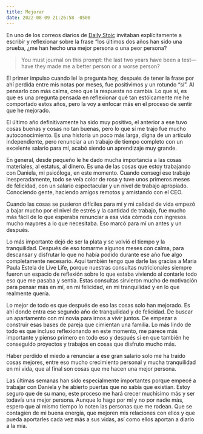```yaml
---
title: Mejorar
date: 2022-08-09 21:26:58 -0500
---
```


En uno de los correos diarios de [Daily Stoic](https://dailystoic.com/are-you-better-or-worse/) invitaban explícitamente a escribir y reflexionar sobre la frase “los últimos dos años han sido una prueba, ¿me han hecho una mejor persona o una peor persona?

> You must journal on this prompt: the last two years have been a test—have they made me a better person or a worse person?

El primer impulso cuando leí la pregunta hoy, después de tener la frase por ahí perdida entre mis notas por meses, fue positivimos y un rotundo “sí”. Al pensarlo con más calma, creo que la respuesta no cambia. Lo que sí, es que es una pregunta pensada en reflexionar qué tan estóicamente me he comportado estos años, pero la voy a enfocar más en el proceso de sentir que he mejorado.

El último año definitivamente ha sido muy positivo, el anterior a ese tuvo cosas buenas y cosas no tan buenas, pero lo que sí me trajo fue mucho autoconocimiento. Es una historia un poco más larga, digna de un artículo independiente, pero renunciar a un trabajo de tiempo completo con un excelente salario para mí, acabó siendo un aprendizaje muy grande.

En general, desde pequeño le he dado mucha importancia a las cosas materiales, al estatus, al dinero. Es una de las cosas que estoy trabajando con Daniela, mi psicóloga, en este momento. Cuando consegí ese trabajo inesperadamente, todo se veía color de rosa y tuve unos primeros meses de felicidad, con un salario espectacular y un nivel de trabajo apropiado. Conociendo gente, haciendo amigos remotos y amistando con el CEO.

Cuando las cosas se pusieron difíciles para mí y mi calidad de vida empezó a bajar mucho por el nivel de estrés y la cantidad de trabajo, fue mucho más fácil de lo que esperaba renunciar a esa vida cómoda con ingresos mucho mayores a lo que necesitaba. Eso marcó para mí un antes y un después.

Lo más importante dejó de ser la plata y se volvió el tiempo y la tranquilidad. Después de eso tomarme algunos meses con calma, para descansar y disfrutar lo que no había podido durante ese año fue algo completamente necesario. Aquí también tengo que darle las gracias a Maria Paula Estela de Live Life, porque nuestras consultas nutricionales siempre fueron un espacio de reflexión sobre lo que estaba viviendo al contarle todo eso que me pasaba y sentía. Estas consultas sirvieron mucho de motivación para pensar más en mí, en mi felicidad, en mi tranquilidad y en lo que realmente quería.

Lo mejor de todo es que después de eso las cosas solo han mejorado. Es ahí donde entra ese segundo año de tranquilidad y de felicidad. De buscar un apartamento con mi novia para irnos a vivir juntos. De empezar a construir esas bases de pareja que cimientan una familia. Lo más lindo de todo es que incluso reflexionando en este momento, me parece más importante y pienso primero en todo eso y después si en que también he conseguido proyectos y trabajos en cosas que disfruto mucho más.

Haber perdido el miedo a renunciar a ese gran salario solo me ha traido cosas mejores, entre eso mucho crecimiento personal y mucha tranquilidad en mi vida, que al final son cosas que me hacen una mejor persona.

Las últimas semanas han sido especialmente importantes porque empecé a trabajar con Daniela y he abierto puertas que no sabía que existían. Estoy seguro que de su mano, este proceso me hará crecer muchísimo más y ser todavía una mejor persona. Aunque lo hago por mí y no por nadie más, espero que al mismo tiempo lo noten las personas que me rodean. Que se contagien de mi buena energía, que mejoren mis relaciones con ellos y que pueda aportarles cada vez más a sus vidas, así como ellos aportan a diario a la mía.